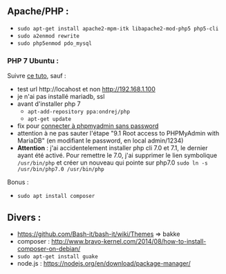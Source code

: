 Apache/PHP :
------------

* `sudo apt-get install apache2-mpm-itk libapache2-mod-php5 php5-cli`
* `sudo a2enmod rewrite`
* `sudo php5enmod pdo_mysql`

### PHP 7 Ubuntu :

Suivre [ce tuto](https://www.howtoforge.com/tutorial/install-apache-with-php-and-mysql-on-ubuntu-16-04-lamp/), sauf :

* test url http://locahost et non http://192.168.1.100
* je n'ai pas installé mariadb, ssl
* avant d'installer php 7
  * `apt-add-repository ppa:ondrej/php`
  * `apt-get update`
* fix pour [connecter à phpmyadmin sans password](https://www.liquidweb.com/kb/error-login-without-a-password-is-forbidden-by-configuration-see-allownopassword-solved/)  
* attention à ne pas sauter l'étape "9.1 Root access to PHPMyAdmin with MariaDB" (en modifiant le password, en local admin/1234)
* __Attention__ : j'ai accidentelement installer php cli 7.0 et 7.1, le dernier ayant été activé. Pour remettre le 7.0, j'ai supprimer le lien symbolique ` /usr/bin/php` et créer un nouveau qui pointe sur php7.0 `sudo ln -s /usr/bin/php7.0 /usr/bin/php`

Bonus :

* `sudo apt install composer`

  


Divers :
--------
* https://github.com/Bash-it/bash-it/wiki/Themes => bakke
* composer : http://www.bravo-kernel.com/2014/08/how-to-install-composer-on-debian/
* `sudo apt-get install guake`
* node.js : https://nodejs.org/en/download/package-manager/ 
